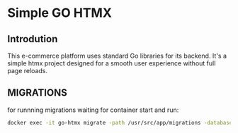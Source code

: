# Simple GO HTMX

## Introdution

This e-commerce platform uses standard Go libraries for its backend. 
It's a simple htmx project designed for a smooth user experience without full page reloads.


## MIGRATIONS

for runnning migrations waiting for container start and run: 
```bash
docker exec -it go-htmx migrate -path /usr/src/app/migrations -database "postgresql://usernamepg:password123@postgresgo:5432/db?sslmode=disable" -verbose up
```
